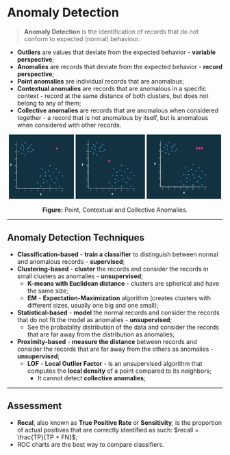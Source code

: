 # Anomaly Detection

> **Anomaly Detection** is the identification of records that do not conform to expected (normal) behaviour.

* **Outliers** are values that deviate from the expected behavior - **variable perspective**;
* **Anomalies** are records that deviate from the expected behavior - **record perspective**;
* **Point anomalies** are individual records that are anomalous;
* **Contextual anomalies** are records that are anomalous in a specific context - record at the same distance of both clusters, but does not belong to any of them;
* **Collective anomalies** are records that are anomalous when considered together - a record that is not anomalous by itself, but is anomalous when considered with other records.

<p align="center">
    <img src="./imgs/point-anomaly.png" alt="Point Anomaly" height="150px">
    <img src="./imgs/context-anomaly.png" alt="Contextual Anomaly" height="150px">
    <img src="./imgs/collective-anomaly.png" alt="Collective Anomaly" height="150px">
</p>

<p align="center">
    <strong>Figure:</strong> Point, Contextual and Collective Anomalies.
</p>

---

## Anomaly Detection Techniques

* **Classification-based** - **train a classifier** to distinguish between normal and anomalous records - **supervised**;
* **Clustering-based** - **cluster** the records and consider the records in small clusters as anomalies - **unsupervised**;
  * **K-means with Euclidean distance** - clusters are spherical and have the same size;
  * **EM** - **Expectation-Maximization** algorithm (creates clusters with different sizes, usually one big and one small);
* **Statistical-based** - **model** the normal records and consider the records that do not fit the model as anomalies - **unsupervised**;
  * See the probability distribution of the data and consider the records that are far away from the distribution as anomalies;
* **Proximity-based** - **measure the distance** between records and consider the records that are far away from the others as anomalies - **unsupervised**;
  * **LOF** - **Local Outlier Factor** - is an unsupervised algorithm that computes the **local density** of a point compared to its neighbors;
    * It cannot detect **collective anomalies**;

---

## Assessment

* **Recal**, also known as **True Positive Rate** or **Sensitivity**, is the proportion of actual positives that are correctly identified as such: $recall = \frac{TP}{TP + FN}$;
* ROC charts are the best way to compare classifiers.
